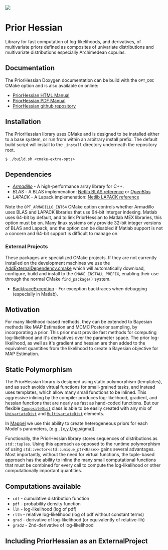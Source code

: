 <a href="https://travis-ci.org/markjolah/PriorHessian"><img src="https://travis-ci.org/markjolah/PriorHessian.svg?branch=master"/></a>

# Prior Hessian
Library for fast computation of log-likelihoods, and derivatives, of multivariate priors defined as composites of univariate distributions and multivariate distributions especially
Archimedean copulas.

## Documentation
The PriorHessian Doxygen documentation can be build with the `OPT_DOC` CMake option and is also available on online:
  * [PriorHessian HTML Manual](https://markjolah.github.io/PriorHessian/index.html)
  * [PriorHessian PDF Manual](https://markjolah.github.io/PriorHessian/pdf/PriorHessian-0.2-reference.pdf)
  * [PriorHessian github repository](https://github.com/markjolah/PriorHessian)

## Installation

The PriorHessian library uses CMake and is designed to be installed either to a base system, or run from within an arbitrary install prefix.  The default build script will install to the `_install` directory underneath the repository root.

    $ ./build.sh <cmake-extra-opts>


## Dependencies

* [*Armadillo*](http://arma.sourceforge.net/docs.html) - A high-performance array library for C++.
* *BLAS* - A BLAS implemenation: [Netlib BLAS reference](http://www.netlib.org/blas/) or [*OpenBlas*](https://www.openblas.net/)
* *LAPACK* - A Lapack implemenation: [Netlib LAPACK reference](http://www.netlib.org/lapack/)

Note the `OPT_ARMADILLO_INT64` CMake option controls whether Armadillo uses BLAS and LAPACK libraries that use 64-bit interger indexing.
Matlab uses 64-bit by default, and to link PriorHessian to Matlab MEX libraries, this option must be on.  Many linux systems only provide 32-bit integer versions of BLAS and Lapack, and the option can be disabled if Matlab support is not a concern and 64-bit support is difficult to manage on

### External Projects
These packages are specialized CMake projects.  If they are not currently installed on the development machines we use the [AddExternalDependency.cmake](https://github.com/markjolah/UncommonCMakeModules/blob/master/AddExternalDependency.cmake) which will automatically download, configure, build and install to the `CMAKE_INSTALL_PREFIX`, enabling their use through the normal CMake `find_package()` system.

* [BacktraceException](https://github.com/markjolah/BacktraceException) - For exception backtraces when debugging (especially in Matlab).

## Motivation

For many likelihood-based methods, they can be extended to Bayesian methods like MAP Estimation and MCMC Posterior sampling,
by incorporating a prior.  This prior must provide fast methods for computing log-likelihood and it's derivatives over the
parameter space.  The prior log-likelihood, as well as it's gradient and hessian are then added to the equivalent quantities from the likelihood
to create a Bayesian objective for MAP Estimation.

## Static Polymorphism

The PriorHessian library is designed using static polymorphism (templates), and as such avoids virtual functions for small-grained  tasks, and instead uses templates, which allow many small functions to be inlined.  This aggressive inlining by the compiler produces log-likelihood, gradient, and hessian functions that are nearly as fast as hand-coded functions.  But our flexible [`CompositeDist`]() class is able to be easily created with any mix of [`UnivariateDist`]() and [`MultivariateDist`]() elements.

In [Mappel](https://github.com/markjolah/Mappel) we use this ability to create heterogeneous priors for each Model's parameters, (e.g., [x,y,I,bg,sigma]).

Functionally, the PriorHessian library stores sequences of distributions as `std::tuples`.  Using this approach as opposed to
the runtime polymorphism of using `std::vector<std::unique_ptr<Base>>` gains several advantages.
Most importantly, without the need for virtual functions, the tuple-based approach has the ability to inline the many
small computational functions that must be combined for every call to compute the log-likelihood or other computationally important quantities.

## Computations available

 * `cdf` - cumulative distribution function
 * `pdf` - probability density function
 * `llh` - log-likelihood (log of pdf)
 * `rllh` - relative log-likelihood (log of pdf without constant terms)
 * `grad` - derivative of log-likelihood (or equivalently of relative-llh)
 * `grad2` - 2nd-derivative of log-likelihood

## Including PriorHessian as an ExternalProject

